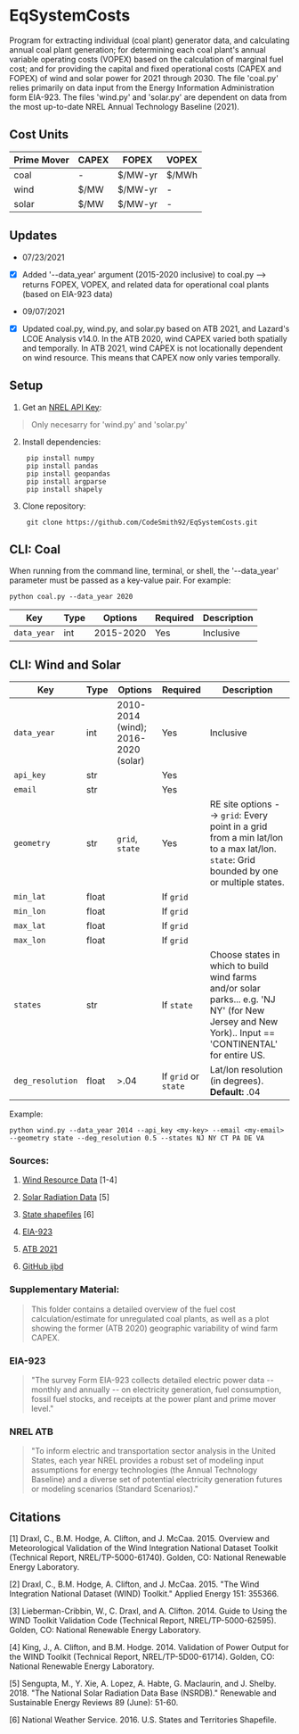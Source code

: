 # EqSystemCosts

Program for extracting individual (coal plant) generator data, and calculating annual coal plant generation; for determining each coal plant's annual variable operating costs (VOPEX) based on the calculation of marginal fuel cost; and for providing the capital and fixed operational costs (CAPEX and FOPEX) of wind and solar power for 2021 through 2030. The file 'coal.py' relies primarily on data input from the Energy Information Administration form EIA-923. The files 'wind.py' and 'solar.py' are dependent on data from the most up-to-date NREL Annual Technology Baseline (2021). 

## Cost Units

| Prime Mover  | CAPEX| FOPEX | VOPEX |
| ----- | ---- | --------| -------- |
| coal  | -  | $/MW-yr| $/MWh | 
| wind  | $/MW  | $/MW-yr| - | 
| solar | $/MW | $/MW-yr| - | 

## Updates 

* 07/23/2021
- [x] Added '--data_year' argument (2015-2020 inclusive) to coal.py --> returns FOPEX, VOPEX, and related data for operational coal plants (based on EIA-923 data)
* 09/07/2021
- [x] Updated coal.py, wind.py, and solar.py based on ATB 2021, and Lazard's LCOE Analysis v14.0. In the ATB 2020, wind CAPEX varied both spatially and temporally. In ATB 2021, wind CAPEX is not locationally dependent on wind resource. This means that CAPEX now only varies temporally. 

## Setup
1. Get an [NREL API Key](https://developer.nrel.gov/signup/):
> Only necesarry for 'wind.py' and 'solar.py'

2. Install dependencies:

        pip install numpy
        pip install pandas
        pip install geopandas
        pip install argparse
        pip install shapely
       
        
3. Clone repository:

        git clone https://github.com/CodeSmith92/EqSystemCosts.git


## CLI: Coal

When running from the command line, terminal, or shell, the '--data_year' parameter must be passed as a key-value pair. For example:

    python coal.py --data_year 2020


| Key   | Type | Options | Required | Description|
| ----- | ---- | --------| -------- | ---------- |
| `data_year`  | int  | 2015-2020| Yes     | Inclusive  |


## CLI: Wind and Solar

| Key   | Type | Options | Required | Description|
| ----- | ---- | --------| -------- | ---------- |
| `data_year`  | int  | 2010-2014 (wind); 2016-2020 (solar) | Yes     | Inclusive  |
| `api_key` | str |         | Yes     |            |
| `email`  | str  |         | Yes     |            |
| `geometry` | str | `grid`, `state` | Yes | RE site options --> `grid`: Every point in a grid from a min lat/lon to a max lat/lon. `state`: Grid bounded by one or multiple states.|
| `min_lat`   | float |         | If `grid` |            |
| `min_lon`   | float |         | If `grid` |            |
| `max_lat`   | float |         | If `grid` |            |
| `max_lon`   | float |         | If `grid` |            |
| `states`    | str |        | If `state` | Choose states in which to build wind farms and/or solar parks... e.g. 'NJ NY' (for New Jersey and New York).. Input == 'CONTINENTAL' for entire US. |
| `deg_resolution` | float | >.04| If `grid` or `state` | Lat/lon resolution (in degrees). **Default:** .04 |

Example:

    python wind.py --data_year 2014 --api_key <my-key> --email <my-email> --geometry state --deg_resolution 0.5 --states NJ NY CT PA DE VA


### Sources:

1. [Wind Resource Data](https://www.nrel.gov/grid/wind-toolkit.html) [1-4]

2. [Solar Radiation Data](https://nsrdb.nrel.gov/) [5]

3. [State shapefiles](https://www.weather.gov/gis/USStates) [6]
 
4. [EIA-923](https://www.eia.gov/electricity/data/eia923/)

5. [ATB 2021](https://atb.nrel.gov/electricity/2021/index)

6. [GitHub ijbd](https://github.com/ijbd/powGen-wtk-nsrdb)


### Supplementary Material:

>This folder contains a detailed overview of the fuel cost calculation/estimate for unregulated coal plants, as well as a plot showing the former (ATB 2020) geographic variability of wind farm CAPEX.

### EIA-923
>"The survey Form EIA-923 collects detailed electric power data -- monthly and annually -- on electricity generation, fuel consumption, fossil fuel stocks, and receipts at the power plant and prime mover level."

### NREL ATB
>"To inform electric and transportation sector analysis in the United States, each year NREL provides a robust set of modeling input assumptions for energy technologies (the Annual Technology Baseline) and a diverse set of potential electricity generation futures or modeling scenarios (Standard Scenarios)."

## Citations
[1] Draxl, C., B.M. Hodge, A. Clifton, and J. McCaa. 2015. Overview and Meteorological Validation of the Wind Integration National Dataset Toolkit (Technical Report, NREL/TP-5000-61740). Golden, CO: National Renewable Energy Laboratory.

[2] Draxl, C., B.M. Hodge, A. Clifton, and J. McCaa. 2015. "The Wind Integration National Dataset (WIND) Toolkit." Applied Energy 151: 355366.

[3] Lieberman-Cribbin, W., C. Draxl, and A. Clifton. 2014. Guide to Using the WIND Toolkit Validation Code (Technical Report, NREL/TP-5000-62595). Golden, CO: National Renewable Energy Laboratory.

[4] King, J., A. Clifton, and B.M. Hodge. 2014. Validation of Power Output for the WIND Toolkit (Technical Report, NREL/TP-5D00-61714). Golden, CO: National Renewable Energy Laboratory.

[5] Sengupta, M., Y. Xie, A. Lopez, A. Habte, G. Maclaurin, and J. Shelby. 2018. "The National Solar Radiation Data Base (NSRDB)." Renewable and Sustainable Energy Reviews  89 (June): 51-60.

[6] National Weather Service. 2016. U.S. States and Territories Shapefile.
